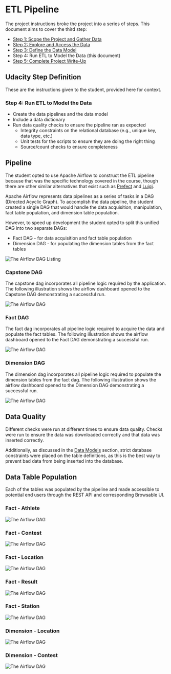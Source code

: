 # ETL Pipeline

The project instructions broke the project into a series of steps. This document aims to cover the third step:

- [Step 1: Scope the Project and Gather Data](data_exploration.md)
- [Step 2: Explore and Access the Data](data_exploration.md)
- [Step 3: Define the Data Model](data_models.md)
- Step 4: Run ETL to Model the Data (this document)
- [Step 5: Complete Project Write-Up](write_up.md)

## Udacity Step Definition

These are the instructions given to the student, provided here for context.

### Step 4: Run ETL to Model the Data

- Create the data pipelines and the data model
- Include a data dictionary
- Run data quality checks to ensure the pipeline ran as expected
  - Integrity constraints on the relational database (e.g., unique key, data type, etc.)
  - Unit tests for the scripts to ensure they are doing the right thing
  - Source/count checks to ensure completeness

## Pipeline

The student opted to use Apache Airflow to construct the ETL pipeline because that was the specific technology covered in the course, though there are other similar alternatives that exist such as [Prefect](https://www.prefect.io/opensource) and [Luigi](https://github.com/spotify/luigi).

Apache Airflow represents data pipelines as a series of tasks in a DAG (Directed Acyclic Graph). To accomplish the data pipeline, the student created a single DAG that would handle the data acquisition, manipulation, fact table population, and dimension table population.

However, to speed up development the student opted to split this unified DAG into two separate DAGs:

- Fact DAG - for data acquisition and fact table population
- Dimension DAG - for populating the dimension tables from the fact tables

![The Airflow DAG Listing](img/airflow-dags.png)

### Capstone DAG

The capstone dag incorporates all pipeline logic required by the application. The following illustration shows the airflow dashboard opened to the Capstone DAG demonstrating a successful run.

![The Airflow DAG](img/airflow-capstone-dag.png)

### Fact DAG

The fact dag incorporates all pipeline logic required to acquire the data and populate the fact tables. The following illustration shows the airflow dashboard opened to the Fact DAG demonstrating a successful run.

![The Airflow DAG](img/airflow-fact-dag.png)

### Dimension DAG

The dimension dag incorporates all pipeline logic required to populate the dimension tables from the fact dag. The following illustration shows the airflow dashboard opened to the Dimension DAG demonstrating a successful run.

![The Airflow DAG](img/airflow-dimension-dag.png)

## Data Quality

Different checks were run at different times to ensure data quality. Checks were run to ensure the data was downloaded correctly and that data was inserted correctly.

Additionally, as discussed in the [Data Models](data_models.md) section, strict database constraints were placed on the table definitions, as this is the best way to prevent bad data from being inserted into the database.

## Data Table Population

Each of the tables was populated by the pipeline and made accessible to potential end users through the REST API and corresponding Browsable UI.

### Fact - Athlete

![The Airflow DAG](img/fact-athlete-list.png)

### Fact - Contest

![The Airflow DAG](img/fact-contest-list.png)

### Fact - Location

![The Airflow DAG](img/fact-location-list.png)

### Fact - Result

![The Airflow DAG](img/fact-result-list.png)

### Fact - Station

![The Airflow DAG](img/fact-station-list.png)

### Dimension - Location

![The Airflow DAG](img/dimension-locations.png)

### Dimension - Contest

![The Airflow DAG](img/dimension-contests.png)
